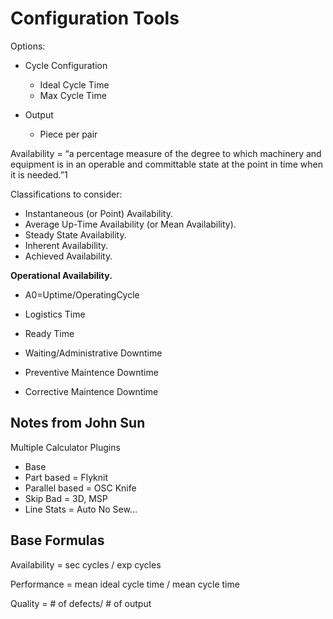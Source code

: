 # Configuration Tools

Options:

* Cycle Configuration

  * Ideal Cycle Time
  * Max Cycle Time

* Output

  * Piece per pair


Availability = “a percentage measure of the degree to which machinery and equipment is in an operable and committable state at the point in time when it is needed.”1

Classifications to consider:

* Instantaneous \(or Point\) Availability.
* Average Up-Time Availability \(or Mean Availability\).
* Steady State Availability.
* Inherent Availability.
* Achieved Availability.

**Operational Availability.**

* A0=Uptime\/OperatingCycle

* Logistics Time

* Ready Time

* Waiting\/Administrative Downtime

* Preventive Maintence Downtime

* Corrective Maintence Downtime



## Notes from John Sun

Multiple Calculator Plugins

* Base
* Part based = Flyknit
* Parallel based = OSC Knife
* Skip Bad = 3D, MSP
* Line Stats = Auto No Sew...

## Base Formulas

Availability = sec cycles \/ exp cycles

Performance = mean ideal cycle time \/ mean cycle time

Quality = \# of defects\/ \# of output



